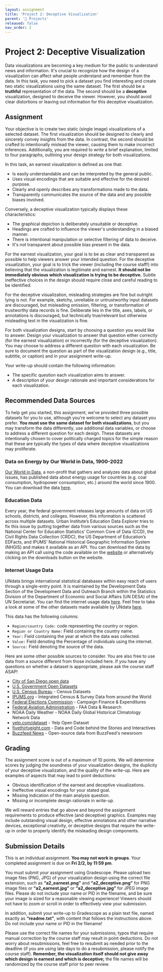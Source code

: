 ```yaml
---
layout: assignment
title: 'Project 2: Deceptive Visualization'
parent: '📝 Projects'
released: false
nav_order: 2
---
```


# Project 2: Deceptive Visualization

Data visualizations are becoming a key medium for the public to understand news and information. It's crucial to recognize how the design of a visualization can affect what people understand and remember from the data. In this task, you need to pick a dataset you find interesting and create two static visualizations using the same dataset. The first should be a **truthful** representation of the data. The second should be a **deceptive** visualization, designed to deceive the viewer. However, you should avoid clear distortions or leaving out information for this deceptive visualization.

## Assignment

Your objective is to create two static (single image) visualizations of a selected dataset. The first visualization should be designed to clearly and sincerely convey insights from the data. In contrast, the second should be crafted to intentionally mislead the viewer, causing them to make incorrect inferences. Additionally, you are required to write a brief explanation, limited to four paragraphs, outlining your design strategy for both visualizations.

In this task, an earnest visualization is defined as one that:

- Is easily understandable and can be interpreted by the general public.
- Uses visual encodings that are suitable and effective for the desired purpose.
- Clearly and openly describes any transformations made to the data.
- Transparently communicates the source of the data and any possible biases involved.

Conversely, a deceptive visualization typically displays these characteristics:

- The graphical depiction is deliberately unsuitable or deceptive.
- Headings are crafted to influence the viewer's understanding in a biased manner.
- There is intentional manipulation or selective filtering of data to deceive.
- It's not transparent about possible bias present in the data.

For the earnest visualization, your goal is to be as clear and transparent as possible to help viewers answer your intended question. For the deceptive visualization, your goal is to trick the viewer (including the course staff!) into believing that the visualization is legitimate and earnest. **It should not be immediately obvious which visualization is trying to be deceptive.** Subtle ineffective choices in the design should require close and careful reading to be identified.

For the deceptive visualization, misleading strategies are fine but outright lying is not. For example, sketchy, unreliable or untrustworthy input datasets are discouraged, but misleading omission, filtering, or transformation of trustworthy data records is fine. Deliberate lies in the title, axes, labels, or annotations is discouraged, but technically true/relevant but otherwise misleading text in the visualization is fine.

For both visualization designs, start by choosing a question you would like to answer. Design your visualization to answer that question either correctly (for the earnest visualization) or incorrectly (for the deceptive visualization). You may choose to address a different question with each visualization. Be sure to document the question as part of the visualization design (e.g., title, subtitle, or caption) and in your assignment write-up.

Your write-up should contain the following information:

- The specific question each visualization aims to answer.
- A description of your design rationale and important considerations for each visualization.

## Recommended Data Sources

To help get you started, this assignment, we’ve provided three possible datasets for you to use, although you're welcome to select any dataset you prefer. **You must use the same dataset for both visualizations**, but you may transform the data differently, use additional data variables, or choose to address a different question for each design. These datasets are intentionally chosen to cover politically charged topics for the simple reason that these are typically the types of data where deceptive visualizations may proliferate.

### Data on Energy by Our World in Data, 1900-2022

[Our World in Data][link], a non-profit that gathers and analyzes data about global issues, has published data about energy usage for countries (e.g. coal consumption, hydropower consumption, etc.) around the world since 1900. You can download the data [here][link2].

[link]: https://ourworldindata.org/
[link2]: https://github.com/owid/energy-data?tab=readme-ov-file#data-on-energy-by-our-world-in-data

### Education Data

Every year, the federal government releases large amounts of data on US schools, districts, and colleges. However, this information is scattered across multiple datasets. Urban Institute’s Education Data Explorer tries to fix this issue by putting together data from various sources such as the National Center for Education Statistics’ Common Core of Data (CCD), the Civil Rights Data Collection (CRDC), the US Department of Education’s EDFacts, and IPUMS’ National Historical Geographic Information System (NHGIS) and makes it available as an API. You can download the data by making an API call using the code available on the [website][link3] or alternatively clicking on the downloads button on the website.

[link3]: https://educationdata.urban.org/documentation/schools.html#overview

### Internet Usage Data

UNdata brings international statistical databases within easy reach of users through a single-entry point. It is maintained by the Development Data Section of the Development Data and Outreach Branch within the Statistics Division of the Department of Economic and Social Affairs (UN DESA) of the UN Secretariat. You can find the internet usage data [here][link4]. Feel free to take a look at some of the other datasets made available by UNdata [here][link5].

This data has the following columns:

- `Region/country Code:` code representing the country or region.
- `Region or Country Name:` Field containing the country name.
- `Year:` Field containing the year at which the data was collected.
- `Value:` Field denoting the Percentage of individuals using the internet.
- `Source:` Field denoting the source of the data.

[link4]: https://github.com/dsc-courses/dsc106-wi24/raw/gh-pages/resources/data/Internet_data.csv
[link5]: https://data.un.org/

Here are some other possible sources to consider. You are also free to use data from a source different from those included here. If you have any questions on whether a dataset is appropriate, please ask the course staff ASAP!

- [City of San Diego open data][link6]
- [U.S. Government Open Datasets][link7]
- [U.S. Census Bureau][link8] - Census Datasets
- [IPUMS.org][link9] - Integrated Census & Survey Data from around the World
- [Federal Elections Commission][link10] - Campaign Finance & Expenditures
- [Federal Aviation Administration][link11] - FAA Data & Research
- NOAA Daily Weather - NOAA Daily Global Historical Climatology Network Data
- [yelp.com/dataset][link12] - Yelp Open Dataset
- [fivethirtyeight.com][link13] - Data and Code behind the Stories and Interactives
- [Buzzfeed News][link14] - Open-source data from BuzzFeed's newsroom

[link6]: https://data.sandiego.gov/
[link7]: data.gov
[link8]: https://www.census.gov/data.html
[link9]: https://www.ipums.org/
[link10]: https://www.fec.gov/data/
[link11]: https://www.faa.gov/data_research/
[link12]: https://www.yelp.com/dataset
[link13]: https://github.com/fivethirtyeight/data/
[link14]: https://github.com/BuzzFeedNews

## Grading

The assignment score is out of a maximum of 10 points. We will determine scores by judging the soundness of your visualization designs, the duplicity of your deceptive visualization, and the quality of the write-up. Here are examples of aspects that may lead to point deductions:

- Obvious identification of the earnest and deceptive visualizations.
- Ineffective visual encodings for your stated goal.
- Missing indication of the main analysis question.
- Missing or incomplete design rationale in write-up.

We will reward entries that go above and beyond the assignment requirements to produce effective (and deceptive) graphics. Examples may include outstanding visual design, effective annotations and other narrative devices, exceptional creativity, or deceptive designs that require the write-up in order to properly identify the misleading design components.

## Submission Details

This is an individual assignment. **You may not work in groups**. Your completed assignment is due on **Fri 2/2, by 11:59 pm**.

You must submit your assignment using Gradescope. Please upload two image files (PNG, JPG) of your visualization design using the correct file extension, such as **“a2_earnest.png”** and **“a2_deceptive.png”** for PNG image files or **“a2_earnest.jpg”** or **“a2_deceptive.jpg”** for JPEG image files. Please do not include your name or PID in the filename, and be sure your image is sized for a reasonable viewing experience! Viewers should not have to zoom or scroll in order to effectively view your submission.

In addition, submit your write-up to Gradescope as a plain text file, named exactly as **“readme.txt”**, with content that follows the instructions above. Do not include your name or PID in the filename!

Please use the correct file names for your submissions; typos that require manual correction by the course staff may result in point deductions. Do not worry about resubmissions, feel free to resubmit as needed prior to the deadline (if you are using late days to do a resubmission, please notify the course staff). **Remember, the visualization itself should not give away which design is earnest and which is deceptive;** the file names will be randomized by the course staff prior to peer review.
